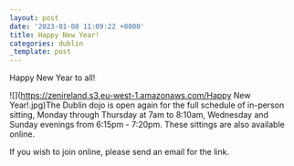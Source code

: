 ```yaml
---
layout: post
date: '2023-01-08 11:09:22 +0000'
title: Happy New Year!
categories: dublin
_template: post
---
```


Happy New Year to all!

![](https://zenireland.s3.eu-west-1.amazonaws.com/Happy New Year!.jpg)The Dublin dojo is open again for the full schedule of in-person sitting, Monday through Thursday at 7am to 8:10am, Wednesday and Sunday evenings from 6:15pm - 7:20pm. These sittings are also available online.

If you wish to join online, please send an email for the link.
